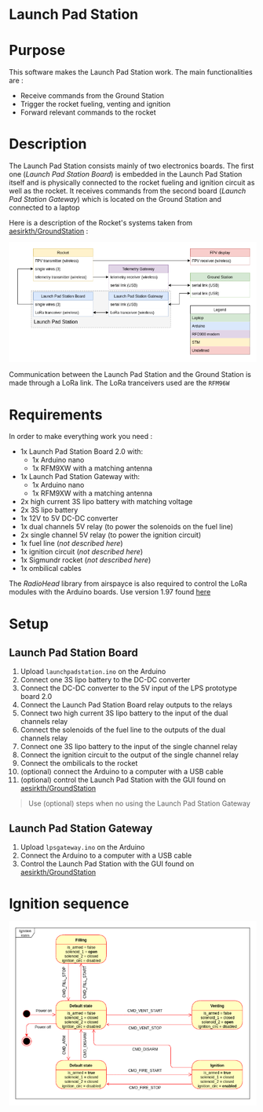 # Launch Pad Station

# Purpose

This software makes the Launch Pad Station work. The main functionalities are :

- Receive commands from the Ground Station
- Trigger the rocket fueling, venting and ignition
- Forward relevant commands to the rocket

# Description

The Launch Pad Station consists mainly of two electronics boards. The first one (*Launch Pad Station Board*) is embedded in the Launch Pad Station itself and is physically connected to the rocket fueling and ignition circuit as well as the rocket. It receives commands from the second board (*Launch Pad Station Gateway*) which is located on the Ground Station and connected to a laptop

Here is a description of the Rocket's systems taken from [aesirkth/GroundStation](https://github.com/aesirkth/GroundStation) :

![data_link](https://raw.githubusercontent.com/aesirkth/GroundStation/master/doc/diagrams/data_links.png)

Communication between the Launch Pad Station and the Ground Station is made through a LoRa link. The LoRa tranceivers used are the `RFM96W`

# Requirements

In order to make everything work you need :

- 1x Launch Pad Station Board 2.0 with:
  - 1x Arduino nano
  - 1x RFM9XW with a matching antenna
- 1x Launch Pad Station Gateway with:
  - 1x Arduino nano
  - 1x RFM9XW with a matching antenna
- 2x high current 3S lipo battery with matching voltage
- 2x 3S lipo battery
- 1x 12V to 5V DC-DC converter
- 1x dual channels 5V relay (to power the solenoids on the fuel line)
- 2x single channel 5V relay (to power the ignition circuit)
- 1x fuel line (*not described here*)
- 1x ignition circuit (*not described here*)
- 1x Sigmundr rocket (*not described here*)
- 1x ombilical cables

The *RadioHead* library from airspayce is also required to control the LoRa modules with the Arduino boards. Use version 1.97 found [here](http://www.airspayce.com/mikem/arduino/RadioHead/RadioHead-1.97.zip)

# Setup

## Launch Pad Station Board

1. Upload `launchpadstation.ino` on the Arduino
2. Connect one 3S lipo battery to the DC-DC converter
3. Connect the DC-DC converter to the 5V input of the LPS prototype board 2.0
4. Connect the Launch Pad Station Board relay outputs to the relays
5. Connect two high current 3S lipo battery to the input of the dual channels relay
6. Connect the solenoids of the fuel line to the outputs of the dual channels relay
7. Connect one 3S lipo battery to the input of the single channel relay
8. Connect the ignition circuit to the output of the single channel relay
9. Connect the ombilicals to the rocket
10. (optional) connect the Arduino to a computer with a USB cable
11. (optional) control the Launch Pad Station with the GUI found on [aesirkth/GroundStation](https://github.com/aesirkth/GroundStation)

> Use (optional) steps when no using the Launch Pad Station Gateway

## Launch Pad Station Gateway

1. Upload `lpsgateway.ino` on the Arduino
2. Connect the Arduino to a computer with a USB cable
3. Control the Launch Pad Station with the GUI found on [aesirkth/GroundStation](https://github.com/aesirkth/GroundStation)

# Ignition sequence

![ignition_states](doc/LPS_ignition_states.png)
